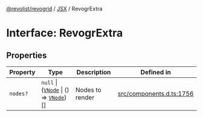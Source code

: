 [@revolist/revogrid](README.md) / [JSX](Namespace.JSX.md) / RevogrExtra

# Interface: RevogrExtra

## Properties

| Property | Type | Description | Defined in |
| ------ | ------ | ------ | ------ |
| `nodes?` | `null` \| ([`VNode`](Interface.VNode.md) \| () => [`VNode`](Interface.VNode.md))[] | Nodes to render | [src/components.d.ts:1756](https://github.com/revolist/revogrid/blob/b38c1177864e6fa9f2bec506ea55d1b2f7e35679/src/components.d.ts#L1756) |
